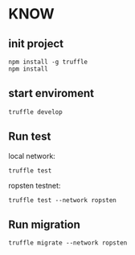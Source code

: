 # KNOW
## init project
```
npm install -g truffle
npm install
```
## start enviroment
```
truffle develop
```
## Run test
local network:
```
truffle test
```
ropsten testnet:
```
truffle test --network ropsten
```
## Run migration
```
truffle migrate --network ropsten
```
